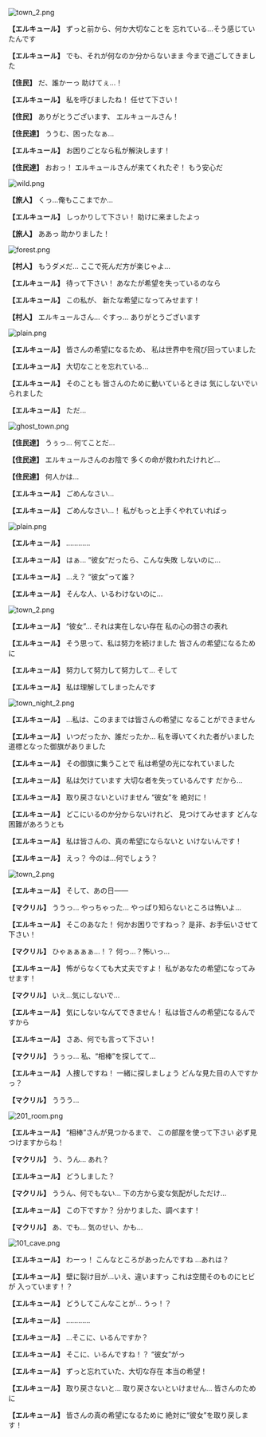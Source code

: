 
![town_2.png](../images/backgrounds/town_2.png)

**【エルキュール】**
ずっと前から、何か大切なことを
忘れている…そう感じていたんです

**【エルキュール】**
でも、それが何なのか分からないまま
今まで過ごしてきました

**【住民】**
だ、誰かーっ
助けてぇ…！

**【エルキュール】**
私を呼びましたね！
任せて下さい！

**【住民】**
ありがとうございます、
エルキュールさん！

**【住民達】**
ううむ、困ったなぁ…

**【エルキュール】**
お困りごとなら私が解決します！

**【住民達】**
おおっ！
エルキュールさんが来てくれたぞ！
もう安心だ

![wild.png](../images/backgrounds/wild.png)

**【旅人】**
くっ…俺もここまでか…

**【エルキュール】**
しっかりして下さい！
助けに来ましたよっ

**【旅人】**
ああっ
助かりました！

![forest.png](../images/backgrounds/forest.png)

**【村人】**
もうダメだ…
ここで死んだ方が楽じゃよ…

**【エルキュール】**
待って下さい！
あなたが希望を失っているのなら

**【エルキュール】**
この私が、
新たな希望になってみせます！

**【村人】**
エルキュールさん…
ぐすっ…
ありがとうございます

![plain.png](../images/backgrounds/plain.png)

**【エルキュール】**
皆さんの希望になるため、
私は世界中を飛び回っていました

**【エルキュール】**
大切なことを忘れている…

**【エルキュール】**
そのことも
皆さんのために動いているときは
気にしないでいられました

**【エルキュール】**
ただ…

![ghost_town.png](../images/backgrounds/ghost_town.png)

**【住民達】**
うぅっ…
何てことだ…

**【住民達】**
エルキュールさんのお陰で
多くの命が救われたけれど…

**【住民達】**
何人かは…

**【エルキュール】**
ごめんなさい…

**【エルキュール】**
ごめんなさい…！
私がもっと上手くやれていればっ

![plain.png](../images/backgrounds/plain.png)

**【エルキュール】**
…………

**【エルキュール】**
はぁ…
“彼女”だったら、こんな失敗
しないのに…

**【エルキュール】**
…え？
“彼女”って誰？

**【エルキュール】**
そんな人、いるわけないのに…

![town_2.png](../images/backgrounds/town_2.png)

**【エルキュール】**
“彼女”…
それは実在しない存在
私の心の弱さの表れ

**【エルキュール】**
そう思って、私は努力を続けました
皆さんの希望になるために

**【エルキュール】**
努力して努力して努力して…
そして

**【エルキュール】**
私は理解してしまったんです

![town_night_2.png](../images/backgrounds/town_night_2.png)

**【エルキュール】**
…私は、このままでは皆さんの希望に
なることができません

**【エルキュール】**
いつだったか、誰だったか…
私を導いてくれた者がいました
道標となった御旗がありました

**【エルキュール】**
その御旗に集うことで
私は希望の光になれていました

**【エルキュール】**
私は欠けています
大切な者を失っているんです
だから…

**【エルキュール】**
取り戻さないといけません
“彼女”を
絶対に！

**【エルキュール】**
どこにいるのか分からないけれど、
見つけてみせます
どんな困難があろうとも

**【エルキュール】**
私は皆さんの、真の希望にならないと
いけないんです！

**【エルキュール】**
えっ？
今のは…何でしょう？

![town_2.png](../images/backgrounds/town_2.png)

**【エルキュール】**
そして、あの日――

**【マクリル】**
ううっ…
やっちゃった…
やっぱり知らないところは怖いよ…

**【エルキュール】**
そこのあなた！
何かお困りですねっ？
是非、お手伝いさせて下さい！

**【マクリル】**
ひゃぁぁぁぁ…！？
何っ…？怖いっ…

**【エルキュール】**
怖がらなくても大丈夫ですよ！
私があなたの希望になってみせます！

**【マクリル】**
いえ…気にしないで…

**【エルキュール】**
気にしないなんてできません！
私は皆さんの希望になるんですから

**【エルキュール】**
さあ、何でも言って下さい！

**【マクリル】**
うぅっ…
私、“相棒”を探してて…

**【エルキュール】**
人捜しですね！
一緒に探しましょう
どんな見た目の人ですかっ？

**【マクリル】**
ううう…

![201_room.png](../images/backgrounds/201_room.png)

**【エルキュール】**
“相棒”さんが見つかるまで、
この部屋を使って下さい
必ず見つけますからね！

**【マクリル】**
う、うん…
あれ？

**【エルキュール】**
どうしました？

**【マクリル】**
ううん、何でもない…
下の方から変な気配がしただけ…

**【エルキュール】**
この下ですか？
分かりました、調べます！

**【マクリル】**
あ、でも…
気のせい、かも…

![101_cave.png](../images/backgrounds/101_cave.png)

**【エルキュール】**
わーっ！
こんなところがあったんですね
…あれは？

**【エルキュール】**
壁に裂け目が…いえ、違いますっ
これは空間そのものにヒビが
入っています！？

**【エルキュール】**
どうしてこんなことが…
うっ！？

**【エルキュール】**
…………

**【エルキュール】**
…そこに、いるんですか？

**【エルキュール】**
そこに、いるんですね！？
“彼女”がっ

**【エルキュール】**
ずっと忘れていた、大切な存在
本当の希望！

**【エルキュール】**
取り戻さないと…
取り戻さないといけません…
皆さんのために

**【エルキュール】**
皆さんの真の希望になるために
絶対に“彼女”を取り戻します！
